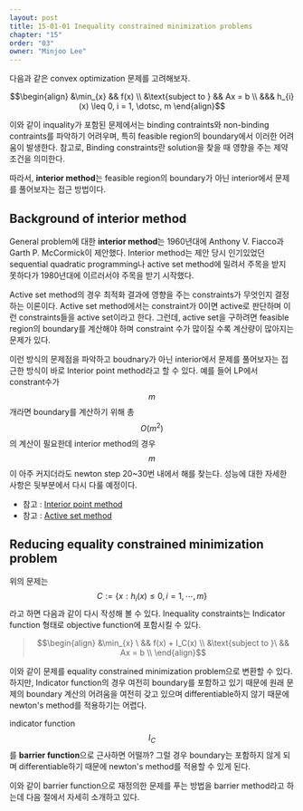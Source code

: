 ```yaml
---
layout: post
title: 15-01-01 Inequality constrained minimization problems
chapter: "15"
order: "03"
owner: "Minjoo Lee"
---
```

<script type="text/x-mathjax-config">
MathJax.Hub.Config({
    displayAlign: "center"
});
</script>
다음과 같은 convex optimization 문제를 고려해보자.
>
$$\begin{align}
&\min_{x}           && f(x) \\ 
&\text{subject to } && Ax = b \\
                    &&& h_{i}(x) \leq 0, i = 1, \dotsc, m
\end{align}$$

이와 같이 inquality가 포함된 문제에서는 binding contraints와 non-binding contraints를 파악하기 어려우며, 특히 feasible region의 boundary에서 이러한 어려움이 발생한다. 참고로, Binding constraints란 solution을 찾을 때 영향을 주는 제약조건을 의미한다.

따라서, **interior method**는 feasible region의 boundary가 아닌 interior에서 문제를 풀어보자는 접근 방법이다.

## Background of interior method
General problem에 대한 **interior method**는 1960년대에 Anthony V. Fiacco과 Garth P. McCormick이  제안했다. Interior method는 제안 당시 인기있었던 sequential quadratic programming나 active set method에 밀려서 주목을 받지 못하다가 1980년대에 이르러서야 주목을 받기 시작했다.

Active set method의 경우 최적화 결과에 영향을 주는 constraints가 무엇인지 결정하는 이론이다. Active set method에서는 constraint가 0이면 active로 판단하며 이런 constraints들을 active set이라고 한다. 그런데, active set을 구하려면 feasible region의 boundary를 계산해야 하며 constraint 수가 많이질 수록 계산량이 많아지는 문제가 있다.

이런 방식의 문제점을 파악하고 boudnary가 아닌 interior에서 문제를 풀어보자는 접근한 방식이 바로 Interior point method라고 할 수 있다. 예를 들어 LP에서 constrant수가 $$m$$개라면 boundary를 계산하기 위해 총 $$O(m^2)$$의 계산이 필요한데 interior method의 경우 $$m$$이 아주 커지더라도 newton step 20~30번 내에서 해를 찾는다. 성능에 대한 자세한 사항은 뒷부분에서 다시 다룰 예정이다.

* 참고 : [Interior point method](https://en.wikipedia.org/wiki/Interior-point_method)
* 참고 : [Active set method](https://en.wikipedia.org/wiki/Active_set_method)

## Reducing equality constrained minimization problem
위의 문제는 $$C := \{x : h_i(x) \le 0, i = 1, \cdots , m \}$$라고 하면 다음과 같이 다시 작성해 볼 수 있다. Inequality constraints는 Indicator function 형태로 objective function에 포함시킬 수 있다.

>$$\begin{align}
&\min_{x} \ && f(x) + I_C(x) \\
&\text{subject to }\  && Ax = b \\
\end{align}$$

이와 같이 문제를 equality constrained minimization problem으로 변환할 수 있다. 하지만, Indicator function의 경우 여전히 boundary를 포함하고 있기 때문에 원래 문제의 boundary 계산의 어려움을 여전히 갖고 있으며 differentiable하지 않기 때문에 newton's method를 적용하기는 어렵다.

indicator function $$I_C$$를 **barrier function**으로 근사하면 어떨까? 그럴 경우 boundary는 포함하지 않게 되며 differentiable하기 때문에 newton's method를 적용할 수 있게 된다. 

이와 같이 barrier function으로 재정의한 문제를 푸는 방법을 barrier method라고 하는데 다음 절에서 자세히 소개하고 있다.